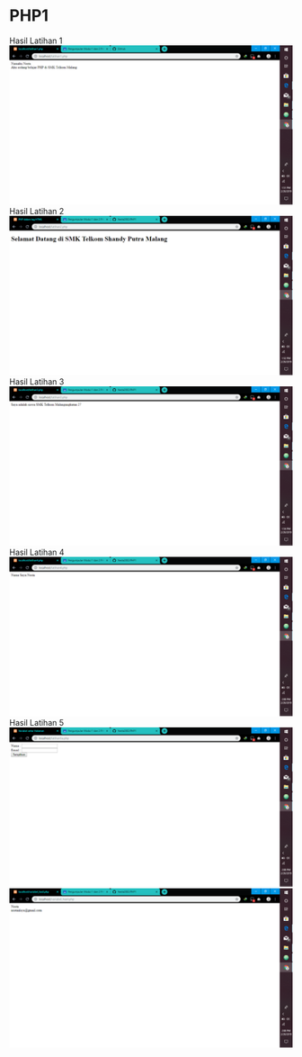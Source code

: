 # PHP1
Hasil Latihan 1
![alt text](https://github.com/Nesta2002/PHP1/blob/master/Screenshot%20(204).png)
Hasil Latihan 2
![alt text](https://github.com/Nesta2002/PHP1/blob/master/Screenshot%20(205).png)
Hasil Latihan 3
![alt text](https://github.com/Nesta2002/PHP1/blob/master/Screenshot%20(206).png)
Hasil Latihan 4
![alt text](https://github.com/Nesta2002/PHP1/blob/master/Screenshot%20(207).png)
Hasil Latihan 5
![alt text](https://github.com/Nesta2002/PHP1/blob/master/Screenshot%20(208).png)
![alt text](https://github.com/Nesta2002/PHP1/blob/master/Screenshot%20(209).png)
